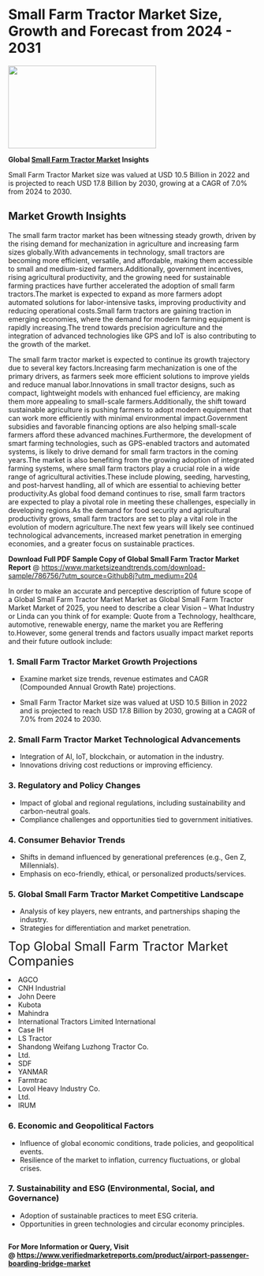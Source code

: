 <H1>Small Farm Tractor Market Size, Growth and Forecast from 2024 - 2031</H1><img class="aligncenter size-medium wp-image-584254" src="https://thirdeyenews.in/wp-content/uploads/2024/09/Global-Market-Research-300x168.jpeg" alt="" width="300" height="168" /><p><strong>Global&nbsp;<a href="https://www.marketsizeandtrends.com/download-sample/786756/?utm_source=Github8j?utm_medium=204">Small Farm Tractor Market</a> Insights</strong></p><p>Small Farm Tractor Market size was valued at USD 10.5 Billion in 2022 and is projected to reach USD 17.8 Billion by 2030, growing at a CAGR of 7.0% from 2024 to 2030.</p><p><h2>Market Growth Insights</h2> <p>The small farm tractor market has been witnessing steady growth, driven by the rising demand for mechanization in agriculture and increasing farm sizes globally.With advancements in technology, small tractors are becoming more efficient, versatile, and affordable, making them accessible to small and medium-sized farmers.Additionally, government incentives, rising agricultural productivity, and the growing need for sustainable farming practices have further accelerated the adoption of small farm tractors.The market is expected to expand as more farmers adopt automated solutions for labor-intensive tasks, improving productivity and reducing operational costs.Small farm tractors are gaining traction in emerging economies, where the demand for modern farming equipment is rapidly increasing.The trend towards precision agriculture and the integration of advanced technologies like GPS and IoT is also contributing to the growth of the market.</p> <p>The small farm tractor market is expected to continue its growth trajectory due to several key factors.Increasing farm mechanization is one of the primary drivers, as farmers seek more efficient solutions to improve yields and reduce manual labor.Innovations in small tractor designs, such as compact, lightweight models with enhanced fuel efficiency, are making them more appealing to small-scale farmers.Additionally, the shift toward sustainable agriculture is pushing farmers to adopt modern equipment that can work more efficiently with minimal environmental impact.Government subsidies and favorable financing options are also helping small-scale farmers afford these advanced machines.Furthermore, the development of smart farming technologies, such as GPS-enabled tractors and automated systems, is likely to drive demand for small farm tractors in the coming years.The market is also benefiting from the growing adoption of integrated farming systems, where small farm tractors play a crucial role in a wide range of agricultural activities.These include plowing, seeding, harvesting, and post-harvest handling, all of which are essential to achieving better productivity.As global food demand continues to rise, small farm tractors are expected to play a pivotal role in meeting these challenges, especially in developing regions.As the demand for food security and agricultural productivity grows, small farm tractors are set to play a vital role in the evolution of modern agriculture.The next few years will likely see continued technological advancements, increased market penetration in emerging economies, and a greater focus on sustainable practices.<p><span class=""><strong>Download Full PDF Sample Copy of Global Small Farm Tractor Market Report</strong> @ <a href="https://www.marketsizeandtrends.com/download-sample/786756/?utm_source=Github8j?utm_medium=204" target="_blank">https://www.marketsizeandtrends.com/download-sample/786756/?utm_source=Github8j?utm_medium=204</a></span></p><p>In order to make an accurate and perceptive description of future scope of a Global&nbsp;Small Farm Tractor Market Market as Global&nbsp;Small Farm Tractor Market Market of 2025, you need to describe a clear Vision &ndash; What Industry or Linda can you think of for example: Quote from a Technology, healthcare, automotive, renewable energy, name the market you are Reffering to.However, some general trends and factors usually impact market reports and their future outlook include:</p><h3>1.&nbsp;<strong>Small Farm Tractor Market Growth Projections</strong></h3><ul><li>Examine market size trends, revenue estimates and CAGR (Compounded Annual Growth Rate) projections.</li><li><p>Small Farm Tractor Market size was valued at USD 10.5 Billion in 2022 and is projected to reach USD 17.8 Billion by 2030, growing at a CAGR of 7.0% from 2024 to 2030.</p></li></ul><h3>2.&nbsp;<strong>Small Farm Tractor Market Technological Advancements</strong></h3><ul><li>Integration of AI, IoT, blockchain, or automation in the industry.</li><li>Innovations driving cost reductions or improving efficiency.</li></ul><h3>3.&nbsp;<strong>Regulatory and Policy Changes</strong></h3><ul><li>Impact of global and regional regulations, including sustainability and carbon-neutral goals.</li><li>Compliance challenges and opportunities tied to government initiatives.</li></ul><h3>4.&nbsp;<strong>Consumer Behavior Trends</strong></h3><ul><li>Shifts in demand influenced by generational preferences (e.g., Gen Z, Millennials).</li><li>Emphasis on eco-friendly, ethical, or personalized products/services.</li></ul><h3>5.&nbsp;<strong>Global Small Farm Tractor Market Competitive Landscape</strong></h3><ul><li>Analysis of key players, new entrants, and partnerships shaping the industry.</li><li>Strategies for differentiation and market penetration.</li></ul><p data-pm-slice="1 1 []"><span style="color: inherit; font-family: inherit; font-size: 25px;">Top Global Small Farm Tractor Market Companies</span></p><div class="" data-test-id=""><p><li>AGCO</li><li> CNH Industrial</li><li> John Deere</li><li> Kubota</li><li> Mahindra</li><li> International Tractors Limited International</li><li> Case IH</li><li> LS Tractor</li><li> Shandong Weifang Luzhong Tractor Co.</li><li> Ltd.</li><li> SDF</li><li> YANMAR</li><li> Farmtrac</li><li> Lovol Heavy Industry Co.</li><li> Ltd.</li><li> IRUM</li></p></div><h3>6.&nbsp;<strong>Economic and Geopolitical Factors</strong></h3><ul><li>Influence of global economic conditions, trade policies, and geopolitical events.</li><li>Resilience of the market to inflation, currency fluctuations, or global crises.</li></ul><h3>7.&nbsp;<strong>Sustainability and ESG (Environmental, Social, and Governance)</strong></h3><ul><li>Adoption of sustainable practices to meet ESG criteria.</li><li>Opportunities in green technologies and circular economy principles.</li></ul><h2><strong style="font-size: 14px;">For More Information or Query, Visit @&nbsp;</strong><a style="background-color: #ffffff; font-size: 14px;" href="https://www.marketsizeandtrends.com/report/small-farm-tractor-market/" target="_blank">https://www.verifiedmarketreports.com/product/airport-passenger-boarding-bridge-market</a></h2>